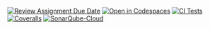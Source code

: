 [![Review Assignment Due Date](https://classroom.github.com/assets/deadline-readme-button-22041afd0340ce965d47ae6ef1cefeee28c7c493a6346c4f15d667ab976d596c.svg)](https://classroom.github.com/a/iigoPlD8)
[![Open in Codespaces](https://classroom.github.com/assets/launch-codespace-2972f46106e565e64193e422d61a12cf1da4916b45550586e14ef0a7c637dd04.svg)](https://classroom.github.com/open-in-codespaces?assignment_repo_id=19272812)
[![CI Tests](https://github.com/ULL-ESIT-INF-DSI-2425/prct11-witcher-api-groupk/actions/workflows/ci.yml/badge.svg)](https://github.com/ULL-ESIT-INF-DSI-2425/prct11-witcher-api-groupk/actions/workflows/ci.yml)
[![Coveralls](https://github.com/ULL-ESIT-INF-DSI-2425/prct11-witcher-api-groupk/actions/workflows/coveralls.yml/badge.svg)](https://github.com/ULL-ESIT-INF-DSI-2425/prct11-witcher-api-groupk/actions/workflows/coveralls.yml)
[![SonarQube-Cloud](https://github.com/ULL-ESIT-INF-DSI-2425/prct11-witcher-api-groupk/actions/workflows/build.yml/badge.svg)](https://github.com/ULL-ESIT-INF-DSI-2425/prct11-witcher-api-groupk/actions/workflows/build.yml)